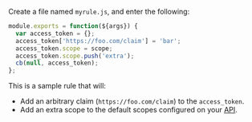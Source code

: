 Create a file named `myrule.js`, and enter the following:

```js
module.exports = function(${args}) {
  var access_token = {};
  access_token['https://foo.com/claim'] = 'bar';
  access_token.scope = scope;
  access_token.scope.push('extra');
  cb(null, access_token);
};
```
This is a sample rule that will:

* Add an arbitrary claim (`https://foo.com/claim`) to the `access_token`.
* Add an extra scope to the default scopes configured on your [API](${manage_url}/#/apis).
